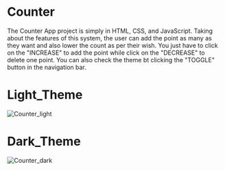 # Counter
The Counter App project is simply in HTML, CSS, and JavaScript. Taking about the features of this system, the user can add the point as many as they want and also lower the count as per their wish. You just have to click on the "INCREASE" to add the point while click on the "DECREASE" to delete one point. You can also check the theme bt clicking the "TOGGLE" button in the navigation bar.

# Light_Theme
![Counter_light](https://user-images.githubusercontent.com/48146645/119134528-dc40f680-ba5a-11eb-9499-4786e3676be8.JPG)
# Dark_Theme
![Counter_dark](https://user-images.githubusercontent.com/48146645/119134562-ea8f1280-ba5a-11eb-9cc3-9cd7e0761b39.JPG)

